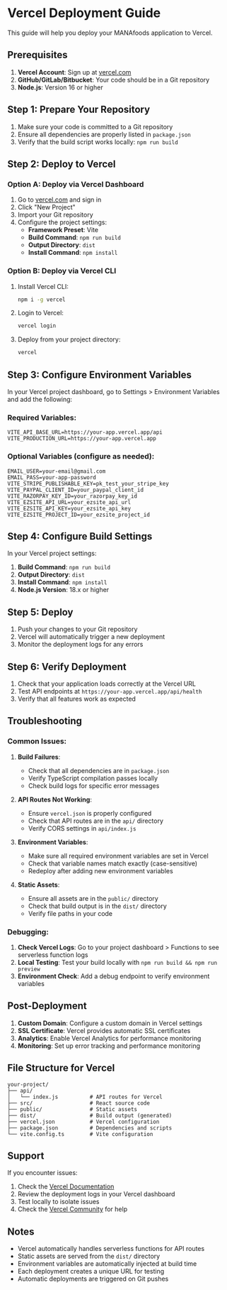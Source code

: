 # Vercel Deployment Guide

This guide will help you deploy your MANAfoods application to Vercel.

## Prerequisites

1. **Vercel Account**: Sign up at [vercel.com](https://vercel.com)
2. **GitHub/GitLab/Bitbucket**: Your code should be in a Git repository
3. **Node.js**: Version 16 or higher

## Step 1: Prepare Your Repository

1. Make sure your code is committed to a Git repository
2. Ensure all dependencies are properly listed in `package.json`
3. Verify that the build script works locally: `npm run build`

## Step 2: Deploy to Vercel

### Option A: Deploy via Vercel Dashboard

1. Go to [vercel.com](https://vercel.com) and sign in
2. Click "New Project"
3. Import your Git repository
4. Configure the project settings:
   - **Framework Preset**: Vite
   - **Build Command**: `npm run build`
   - **Output Directory**: `dist`
   - **Install Command**: `npm install`

### Option B: Deploy via Vercel CLI

1. Install Vercel CLI:
   ```bash
   npm i -g vercel
   ```

2. Login to Vercel:
   ```bash
   vercel login
   ```

3. Deploy from your project directory:
   ```bash
   vercel
   ```

## Step 3: Configure Environment Variables

In your Vercel project dashboard, go to Settings > Environment Variables and add the following:

### Required Variables:
```
VITE_API_BASE_URL=https://your-app.vercel.app/api
VITE_PRODUCTION_URL=https://your-app.vercel.app
```

### Optional Variables (configure as needed):
```
EMAIL_USER=your-email@gmail.com
EMAIL_PASS=your-app-password
VITE_STRIPE_PUBLISHABLE_KEY=pk_test_your_stripe_key
VITE_PAYPAL_CLIENT_ID=your_paypal_client_id
VITE_RAZORPAY_KEY_ID=your_razorpay_key_id
VITE_EZSITE_API_URL=your_ezsite_api_url
VITE_EZSITE_API_KEY=your_ezsite_api_key
VITE_EZSITE_PROJECT_ID=your_ezsite_project_id
```

## Step 4: Configure Build Settings

In your Vercel project settings:

1. **Build Command**: `npm run build`
2. **Output Directory**: `dist`
3. **Install Command**: `npm install`
4. **Node.js Version**: 18.x or higher

## Step 5: Deploy

1. Push your changes to your Git repository
2. Vercel will automatically trigger a new deployment
3. Monitor the deployment logs for any errors

## Step 6: Verify Deployment

1. Check that your application loads correctly at the Vercel URL
2. Test API endpoints at `https://your-app.vercel.app/api/health`
3. Verify that all features work as expected

## Troubleshooting

### Common Issues:

1. **Build Failures**:
   - Check that all dependencies are in `package.json`
   - Verify TypeScript compilation passes locally
   - Check build logs for specific error messages

2. **API Routes Not Working**:
   - Ensure `vercel.json` is properly configured
   - Check that API routes are in the `api/` directory
   - Verify CORS settings in `api/index.js`

3. **Environment Variables**:
   - Make sure all required environment variables are set in Vercel
   - Check that variable names match exactly (case-sensitive)
   - Redeploy after adding new environment variables

4. **Static Assets**:
   - Ensure all assets are in the `public/` directory
   - Check that build output is in the `dist/` directory
   - Verify file paths in your code

### Debugging:

1. **Check Vercel Logs**: Go to your project dashboard > Functions to see serverless function logs
2. **Local Testing**: Test your build locally with `npm run build && npm run preview`
3. **Environment Check**: Add a debug endpoint to verify environment variables

## Post-Deployment

1. **Custom Domain**: Configure a custom domain in Vercel settings
2. **SSL Certificate**: Vercel provides automatic SSL certificates
3. **Analytics**: Enable Vercel Analytics for performance monitoring
4. **Monitoring**: Set up error tracking and performance monitoring

## File Structure for Vercel

```
your-project/
├── api/
│   └── index.js          # API routes for Vercel
├── src/                  # React source code
├── public/               # Static assets
├── dist/                 # Build output (generated)
├── vercel.json           # Vercel configuration
├── package.json          # Dependencies and scripts
└── vite.config.ts        # Vite configuration
```

## Support

If you encounter issues:

1. Check the [Vercel Documentation](https://vercel.com/docs)
2. Review the deployment logs in your Vercel dashboard
3. Test locally to isolate issues
4. Check the [Vercel Community](https://github.com/vercel/vercel/discussions) for help

## Notes

- Vercel automatically handles serverless functions for API routes
- Static assets are served from the `dist/` directory
- Environment variables are automatically injected at build time
- Each deployment creates a unique URL for testing
- Automatic deployments are triggered on Git pushes 